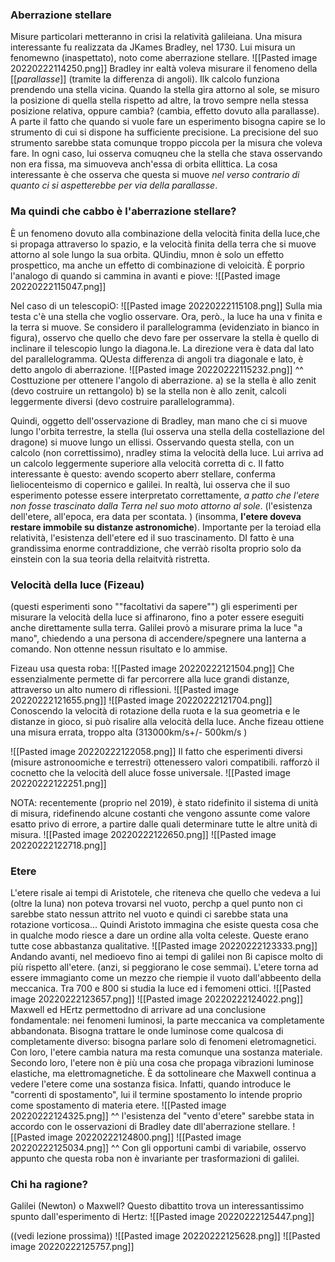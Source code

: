 ### Aberrazione stellare
Misure particolari metteranno in crisi la relatività galileiana. Una misura interessante fu realizzata da JKames Bradley, nel 1730. Lui misura un fenomewno (inaspettato), noto come aberrazione stellare.
![[Pasted image 20220222114250.png]]
Bradley inr ealtà voleva misurare il fenomeno della [[_parallasse_]] (tramite la differenza di angoli). 
Ilk calcolo funziona prendendo una stella vicina. Quando la stella gira attorno al sole, se misuro la posizione di quella stella rispetto ad altre, la trovo sempre nella stessa posizione relativa, oppure cambia? (cambia, effetto dovuto alla parallasse).
A parte il fatto che quando si vuole fare un esperimento bisogna capire se lo strumento di cui si dispone ha sufficiente precisione. La precisione del suo strumento sarebbe stata comunque troppo piccola per la misura che voleva fare. In ogni caso, lui osserva comuqneu che la stella che stava osservando non era fissa, ma simuoveva anch'essa di orbita ellittica. La cosa interessante è che osserva che questa si muove _nel verso contrario di quanto ci si aspetterebbe per via della parallasse_. 

### Ma quindi che cabbo è l'aberrazione stellare?
È un fenomeno dovuto alla combinazione della velocità finita della luce,che si propaga attraverso lo spazio, e la velocità finita della terra che si muove attorno al sole lungo la sua orbita. QUindiu, mnon è solo un effetto prospettico, ma anche un effetto di combinazione di veloicità. È porprio l'analogo di quando si cammina in avanti e piove:
![[Pasted image 20220222115047.png]]

Nel caso di un telescopiO:
![[Pasted image 20220222115108.png]]
Sulla mia testa c'è una stella che voglio osservare. Ora, però., la luce ha una v finita e la terra si muove. Se considero il parallelogramma (evidenziato in bianco in figura), osservo che quello che devo fare per osservare la stella è quello di inclinare il telescopio lungo la diagona.le. La direzione vera è data dal lato del parallelogramma. QUesta differenza di angoli tra diagonale e lato, è detto angolo di aberrazione.
![[Pasted image 20220222115232.png]]
^^ Costtuzione per ottenere l'angolo di aberrazione.
a) se la stella è allo zenit (devo costruire un rettangolo)
b) se la stella non è allo zenit, calcoli leggermente diversi (devo costruire parallelogramma).

Quindi, oggetto dell'osservazione di Bradley, man mano che ci si muove lungo l'orbita terrestre, la stella (lui osserva una stella della costellazione del dragone) si muove lungo un ellissi. Osservando questa stella, con un calcolo (non correttissimo), nradley stima la velocità della luce. Lui arriva ad un calcolo leggermente superiore alla velocità corretta di c.
Il fatto interessante è questo:
avendo scoperto aberr stellare, conferma lìeliocenteismo di copernico e galilei.
In realtà, lui osserva che il suo esperimento potesse essere interpretato correttamente, _a patto che l'etere non fosse trascinato dalla Terra nel suo moto attorno al sole_. (l'esistenza dell'etere, all'epoca, era data per scontata. ) (insomma, **l'etere doveva restare immobile su distanze astronomiche**).
Importante per la teroiad ella relatività, l'esistenza dell'etere ed il suo trascinamento. DI fatto è una grandissima enorme contraddizione, che verràò risolta proprio solo da einstein con la sua teoria della relaitvità ristretta.

### Velocità della luce (Fizeau)
(questi esperimenti sono ""facoltativi da sapere"")
gli esperimenti per misurare la velocità della luce si affinarono, fino a poter essere eseguiti anche direttamente sulla terra.
Galilei provò a misurare prima la luce "a mano", chiedendo a una persona di accendere/spegnere una lanterna a comando. Non ottenne nessun risultato e lo ammise.

Fizeau usa questa roba:
![[Pasted image 20220222121504.png]]
Che essenzialmente permette di far percorrere alla luce grandi distanze, attraverso un alto numero di riflessioni.
![[Pasted image 20220222121655.png]]
![[Pasted image 20220222121704.png]]
Conoscendo la velocità di rotazione della ruota e la sua geometria e le distanze in gioco, si può risalire alla velocità della luce.
Anche fizeau ottiene una misura errata, troppo alta
(313000km/s+/- 500km/s )

![[Pasted image 20220222122058.png]]
Il fatto che esperimenti diversi (misure astronoomiche e terrestri) ottenessero valori compatibili. rafforzò il cocnetto che la velocità dell aluce fosse universale.
![[Pasted image 20220222122251.png]]

NOTA: recentemente (proprio nel 2019), è stato ridefinito il sistema di unità di misura, ridefinendo alcune costanti che vengono assunte come valore esatto privo di errore, a partire dalle quali determinare tutte le altre unità di misura.
![[Pasted image 20220222122650.png]]
![[Pasted image 20220222122718.png]]

### Etere
L'etere risale ai tempi di Aristotele, che riteneva che quello che vedeva a lui (oltre la luna) non poteva trovarsi nel vuoto, perchp a quel punto non ci sarebbe stato nessun attrito nel vuoto e quindi ci sarebbe stata una rotazione vorticosa... Quindi Aristoto immagina che esiste questa cosa che in qualche modo riesce a dare un ordine alla volta celeste. Queste erano tutte cose abbastanza qualitative.
![[Pasted image 20220222123333.png]]
Andando avanti, nel medioevo fino ai tempi di galilei non ßi capisce molto di più rispetto all'etere. (anzi, si peggiorano le cose semmai). L'etere torna ad essere immagianto come un mezzo che riempie il vuoto dall'abbeento della meccanica.
Tra 700 e 800 si studia la luce ed i femomeni ottici.
![[Pasted image 20220222123657.png]]
![[Pasted image 20220222124022.png]]
Maxwell ed HErtz permettodno di arrivare ad una conclusione fondamentale: nei fenomeni luminosi, la parte meccanica va completamente abbandonata. Bisogna trattare le onde luminose come qualcosa di completamente diverso: bisogna parlare solo di fenomeni eletromagnetici. Con loro, l'etere cambia natura ma resta comunque una sostanza materiale. Secondo loro, l'etere non è più una cosa che propaga vibrazioni luminose elastiche, ma elettromagnetiche. È da sottolineare che Maxwell continua a vedere l'etere come una sostanza fisica. Infatti, quando introduce le "correnti di spostamento", lui il termine spostamento lo intende proprio come spostamento di materia etere.
![[Pasted image 20220222124325.png]]
^^ l'esistenza del "vento d'etere" sarebbe stata in accordo con le osservazioni di Bradley date dll'aberrazione stellare.
![[Pasted image 20220222124800.png]]
![[Pasted image 20220222125034.png]]
^^ Con gli opportuni cambi di variabile, osservo appunto che questa roba non è invariante per trasformazioni di galilei.

### Chi ha ragione?
Galilei (Newton) o Maxwell?
Questo dibattito trova un interessantissimo spunto dall'esperimento di Hertz:
![[Pasted image 20220222125447.png]]

((vedi lezione prossima))
![[Pasted image 20220222125628.png]]
![[Pasted image 20220222125757.png]]
